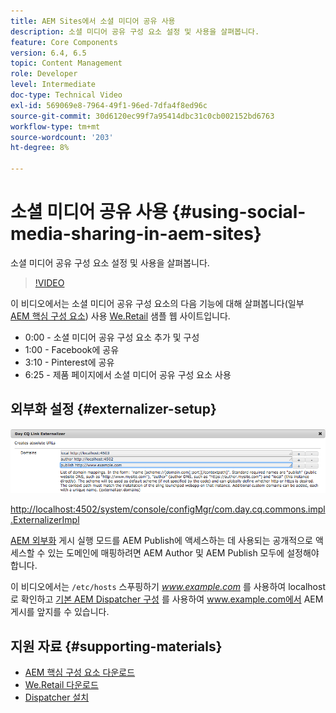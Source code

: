 ```yaml
---
title: AEM Sites에서 소셜 미디어 공유 사용
description: 소셜 미디어 공유 구성 요소 설정 및 사용을 살펴봅니다.
feature: Core Components
version: 6.4, 6.5
topic: Content Management
role: Developer
level: Intermediate
doc-type: Technical Video
exl-id: 569069e8-7964-49f1-96ed-7dfa4f8ed96c
source-git-commit: 30d6120ec99f7a95414dbc31c0cb002152bd6763
workflow-type: tm+mt
source-wordcount: '203'
ht-degree: 8%

---
```


# 소셜 미디어 공유 사용 {#using-social-media-sharing-in-aem-sites}

소셜 미디어 공유 구성 요소 설정 및 사용을 살펴봅니다.

>[!VIDEO](https://video.tv.adobe.com/v/18897?quality=12&learn=on)

이 비디오에서는 소셜 미디어 공유 구성 요소의 다음 기능에 대해 살펴봅니다(일부 [AEM 핵심 구성 요소](https://experienceleague.adobe.com/docs/experience-manager-core-components/using/introduction.html)) 사용 [We.Retail](https://github.com/Adobe-Marketing-Cloud/aem-sample-we-retail#weretail) 샘플 웹 사이트입니다.

* 0:00 - 소셜 미디어 공유 구성 요소 추가 및 구성
* 1:00 - Facebook에 공유
* 3:10 - Pinterest에 공유
* 6:25 - 제품 페이지에서 소셜 미디어 공유 구성 요소 사용

## 외부화 설정 {#externalizer-setup}

![일별 CQ 링크 외부화](assets/externalizer.png)

[http://localhost:4502/system/console/configMgr/com.day.cq.commons.impl.ExternalizerImpl](http://localhost:4502/system/console/configMgr/com.day.cq.commons.impl.ExternalizerImpl)

[AEM 외부화](https://helpx.adobe.com/experience-manager/6-5/sites/developing/using/externalizer.html) 게시 실행 모드를 AEM Publish에 액세스하는 데 사용되는 공개적으로 액세스할 수 있는 도메인에 매핑하려면 AEM Author 및 AEM Publish 모두에 설정해야 합니다.

이 비디오에서는 `/etc/hosts` 스푸핑하기 *www.example.com* 를 사용하여 localhost로 확인하고 [기본 AEM Dispatcher 구성](https://experienceleague.adobe.com/docs/experience-manager-dispatcher/using/getting-started/dispatcher-install.html) 를 사용하여 www.example.com에서 AEM 게시를 앞지를 수 있습니다.

## 지원 자료 {#supporting-materials}

* [AEM 핵심 구성 요소 다운로드](https://github.com/adobe/aem-core-wcm-components/releases)
* [We.Retail 다운로드](https://github.com/Adobe-Marketing-Cloud/aem-sample-we-retail/releases)
* [Dispatcher 설치](https://experienceleague.adobe.com/docs/experience-manager-dispatcher/using/getting-started/dispatcher-install.html)
